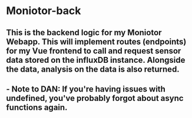 # Moniotor-back

## This is the backend logic for my Moniotor Webapp. This will implement **routes** (endpoints) for my Vue frontend to call and request sensor data stored on the influxDB instance. Alongside the data, analysis on the data is also returned.

## - **Note to DAN**: If you're having issues with undefined, you've probably forgot about async functions again.
